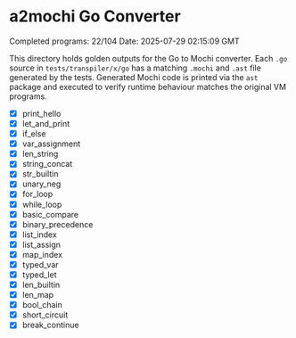 # a2mochi Go Converter

Completed programs: 22/104
Date: 2025-07-29 02:15:09 GMT

This directory holds golden outputs for the Go to Mochi converter.
Each `.go` source in `tests/transpiler/x/go` has a matching `.mochi` and `.ast` file generated by the tests. Generated Mochi code is printed via the `ast` package and executed to verify runtime behaviour matches the original VM programs.
- [x] print_hello
- [x] let_and_print
- [x] if_else
- [x] var_assignment
- [x] len_string
- [x] string_concat
- [x] str_builtin
- [x] unary_neg
- [x] for_loop
- [x] while_loop
- [x] basic_compare
- [x] binary_precedence
- [x] list_index
- [x] list_assign
- [x] map_index
- [x] typed_var
- [x] typed_let
- [x] len_builtin
- [x] len_map
- [x] bool_chain
- [x] short_circuit
- [x] break_continue
